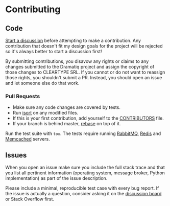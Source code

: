 # Contributing

## Code

[Start a discussion] before attempting to make a contribution.  Any
contribution that doesn't fit my design goals for the project will be
rejected so it's always better to start a discussion first!

By submitting contributions, you disavow any rights or claims to any
changes submitted to the Dramatiq project and assign the copyright of
those changes to CLEARTYPE SRL.  If you cannot or do not want to
reassign those rights, you shouldn't submit a PR.  Instead, you should
open an issue and let someone else do that work.

### Pull Requests

* Make sure any code changes are covered by tests.
* Run [isort] on any modified files.
* If this is your first contribution, add yourself to the [CONTRIBUTORS] file.
* If your branch is behind master, [rebase] on top of it.

Run the test suite with `tox`.  The tests require running [RabbitMQ],
[Redis] and [Memcached] servers.

[CONTRIBUTORS]: https://github.com/Bogdanp/dramatiq/blob/master/CONTRIBUTORS.md
[RabbitMQ]: https://www.rabbitmq.com/
[Redis]: https://redis.io
[Memcached]: https://memcached.org/
[isort]: https://github.com/timothycrosley/isort
[rebase]: https://github.com/edx/edx-platform/wiki/How-to-Rebase-a-Pull-Request


## Issues

When you open an issue make sure you include the full stack trace and
that you list all pertinent information (operating system, message
broker, Python implementation) as part of the issue description.

Please include a minimal, reproducible test case with every bug
report.  If the issue is actually a question, consider asking it on
the [discussion board] or Stack Overflow first.

[Start a discussion]: https://groups.io/g/dramatiq-users
[discussion board]: https://groups.io/g/dramatiq-users
